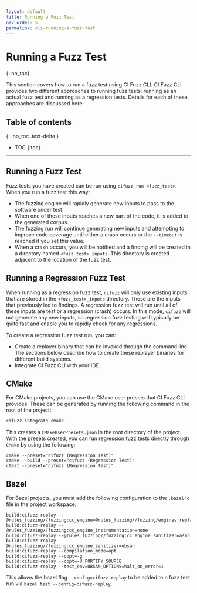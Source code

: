 ```yaml
---
layout: default
title: Running a Fuzz Test
nav_order: 5
permalink: cli-running-a-fuzz-test
---
```


# **Running a Fuzz Test**
{:.no_toc}

This section covers how to run a fuzz test using CI Fuzz CLI. CI Fuzz CLI provides two different approaches to running fuzz tests: running as an actual fuzz test and running as a regression tests. Details for each of these approaches are discussed here.

## Table of contents
{: .no_toc .text-delta }

- TOC
{:toc}

---

## Running a Fuzz Test

Fuzz tests you have created can be run using `cifuzz run <fuzz_test>`. When you run a fuzz test this way:

* The fuzzing engine will rapidly generate new inputs to pass to the software under test.
* When one of these inputs reaches a new part of the code, it is added to the generated corpus.
* The fuzzing run will continue generating new inputs and attempting to improve code coverage until either a crash occurs or the `--timeout` is reached if you set this value. 
* When a crash occurs, you will be notified and a finding will be created in a directory named `<fuzz_test>_inputs`. This directory is created adjacent to the location of the fuzz test.

## Running a Regression Fuzz Test

When running as a regression fuzz test, `cifuzz` will only use existing inputs that are stored in the `<fuzz_test>_inputs` directory. These are the inputs that previously led to findings. A regression fuzz test will run until all of these inputs are test or a regression (crash) occurs. In this mode, `cifuzz` will not generate any new inputs, so regression fuzz testing will typically be quite fast and enable you to rapidly check for any regressions.

To create a regression fuzz test run, you can:

* Create a replayer binary that can be invoked through the command line. The sections below describe how to create these replayer binaries for different build systems.
* Integrate CI Fuzz CLI with your IDE.

## CMake

For CMake projects, you can use the CMake user presets that CI Fuzz CLI provides. These can be generated by running the following command in the root of the project:

```bash
cifuzz integrate cmake
```

This creates a `CMakeUserPresets.json` in the root directory of the project. With the presets created, you can run regression fuzz tests directly through `CMake` by using the following:

```
cmake --preset="cifuzz (Regression Test)"
cmake --build --preset="cifuzz (Regression Test)"
ctest --preset="cifuzz (Regression Test)"
```

## Bazel

For Bazel projects, you must add the following configuration to the `.bazelrc` file in the project workspace:

```
build:cifuzz-replay --@rules_fuzzing//fuzzing:cc_engine=@rules_fuzzing//fuzzing/engines:replay
build:cifuzz-replay --@rules_fuzzing//fuzzing:cc_engine_instrumentation=none
build:cifuzz-replay --@rules_fuzzing//fuzzing:cc_engine_sanitizer=asan
build:cifuzz-replay --@rules_fuzzing//fuzzing:cc_engine_sanitizer=ubsan
build:cifuzz-replay --compilation_mode=opt
build:cifuzz-replay --copt=-g
build:cifuzz-replay --copt=-U_FORTIFY_SOURCE
build:cifuzz-replay --test_env=UBSAN_OPTIONS=halt_on_error=1
```

This allows the bazel flag `--config=cifuzz-replay` to be added to a fuzz test run via `bazel test --config=cifuzz-replay`.